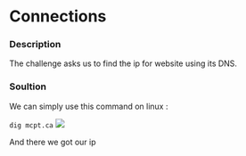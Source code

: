 # Connections

### Description
The challenge asks us to find the ip for website using its DNS.

### Soultion
We can simply use this command on linux :

``` dig mcpt.ca ```
<img src="./imgs/res.png">

And there we got our ip
